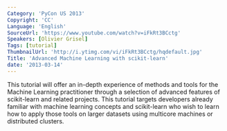 ```yaml
---
Category: 'PyCon US 2013'
Copyright: 'CC'
Language: 'English'
SourceUrl: 'https://www.youtube.com/watch?v=iFkRt3BCctg'
Speakers: [Olivier Grisel]
Tags: [tutorial]
ThumbnailUrl: 'http://i.ytimg.com/vi/iFkRt3BCctg/hqdefault.jpg'
Title: 'Advanced Machine Learning with scikit-learn'
date: '2013-03-14'
---
```

This tutorial will offer an in-depth experience of methods and tools for the Machine Learning practitioner through a selection of advanced features of scikit-learn and related projects. This tutorial targets developers already familiar with machine learning concepts and scikit-learn who wish to learn how to apply those tools on larger datasets using multicore machines or distributed clusters.
